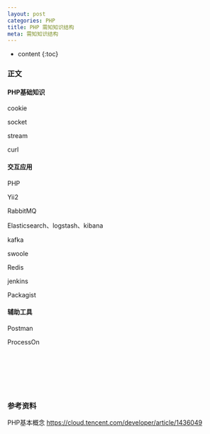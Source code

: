 ```yaml
---
layout: post
categories: PHP
title: PHP 需知知识结构
meta: 需知知识结构
---
```

* content
{:toc}

### 正文

#### PHP基础知识

cookie

socket

stream

curl

#### 交互应用

PHP 

Yii2

RabbitMQ

Elasticsearch、logstash、kibana

kafka

swoole

Redis

jenkins

Packagist

#### 辅助工具

Postman

ProcessOn

<br/><br/><br/><br/><br/>
### 参考资料

PHP基本概念 <https://cloud.tencent.com/developer/article/1436049>

